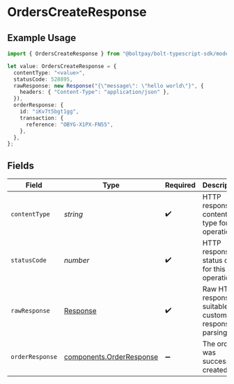 # OrdersCreateResponse

## Example Usage

```typescript
import { OrdersCreateResponse } from "@boltpay/bolt-typescript-sdk/models/operations";

let value: OrdersCreateResponse = {
  contentType: "<value>",
  statusCode: 528895,
  rawResponse: new Response("{\"message\": \"hello world\"}", {
    headers: { "Content-Type": "application/json" },
  }),
  orderResponse: {
    id: "iKv7t5bgt1gg",
    transaction: {
      reference: "OBYG-X1PX-FN55",
    },
  },
};
```

## Fields

| Field                                                                 | Type                                                                  | Required                                                              | Description                                                           |
| --------------------------------------------------------------------- | --------------------------------------------------------------------- | --------------------------------------------------------------------- | --------------------------------------------------------------------- |
| `contentType`                                                         | *string*                                                              | :heavy_check_mark:                                                    | HTTP response content type for this operation                         |
| `statusCode`                                                          | *number*                                                              | :heavy_check_mark:                                                    | HTTP response status code for this operation                          |
| `rawResponse`                                                         | [Response](https://developer.mozilla.org/en-US/docs/Web/API/Response) | :heavy_check_mark:                                                    | Raw HTTP response; suitable for custom response parsing               |
| `orderResponse`                                                       | [components.OrderResponse](../../models/components/orderresponse.md)  | :heavy_minus_sign:                                                    | The order was successfuly created                                     |